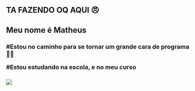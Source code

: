 ## TA FAZENDO OQ AQUI 😠

<h2> Meu nome é Matheus </h2>
<h3>
<p>#Estou no caminho para se tornar um grande cara de programa 🤫😱
<p>#Estou estudando na escola, e no meu curso </p>
<h3/>


![](https://media1.tenor.com/m/MHtnl9iadvgAAAAd/rikoamv-sukuna.gif)

 
 
 </html>

